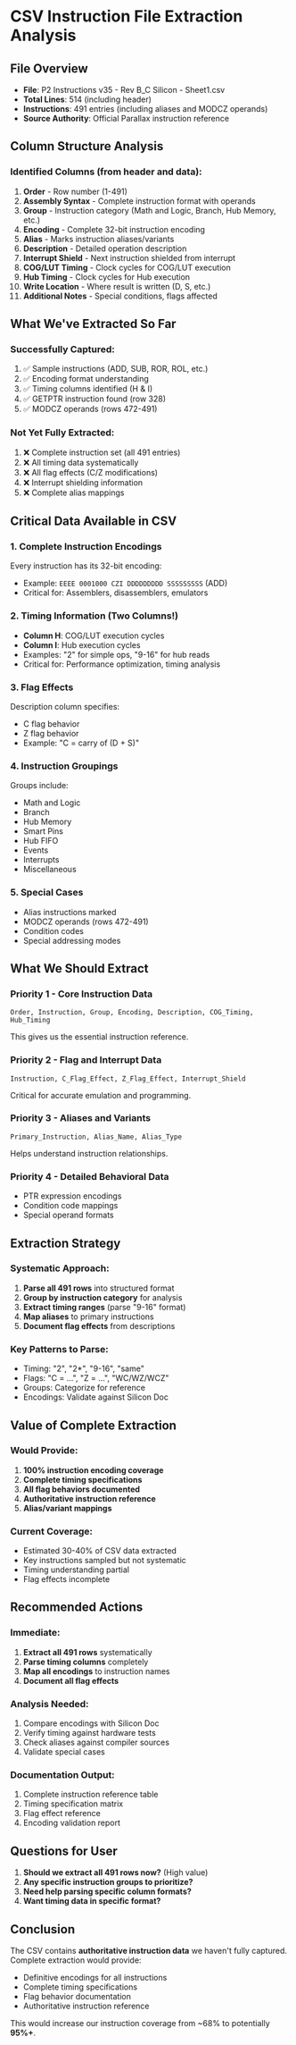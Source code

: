 # CSV Instruction File Extraction Analysis

## File Overview
- **File**: P2 Instructions v35 - Rev B_C Silicon - Sheet1.csv
- **Total Lines**: 514 (including header)
- **Instructions**: 491 entries (including aliases and MODCZ operands)
- **Source Authority**: Official Parallax instruction reference

## Column Structure Analysis

### Identified Columns (from header and data):
1. **Order** - Row number (1-491)
2. **Assembly Syntax** - Complete instruction format with operands
3. **Group** - Instruction category (Math and Logic, Branch, Hub Memory, etc.)
4. **Encoding** - Complete 32-bit instruction encoding
5. **Alias** - Marks instruction aliases/variants
6. **Description** - Detailed operation description
7. **Interrupt Shield** - Next instruction shielded from interrupt
8. **COG/LUT Timing** - Clock cycles for COG/LUT execution
9. **Hub Timing** - Clock cycles for Hub execution  
10. **Write Location** - Where result is written (D, S, etc.)
11. **Additional Notes** - Special conditions, flags affected

## What We've Extracted So Far

### Successfully Captured:
1. ✅ Sample instructions (ADD, SUB, ROR, ROL, etc.)
2. ✅ Encoding format understanding
3. ✅ Timing columns identified (H & I)
4. ✅ GETPTR instruction found (row 328)
5. ✅ MODCZ operands (rows 472-491)

### Not Yet Fully Extracted:
1. ❌ Complete instruction set (all 491 entries)
2. ❌ All timing data systematically
3. ❌ All flag effects (C/Z modifications)
4. ❌ Interrupt shielding information
5. ❌ Complete alias mappings

## Critical Data Available in CSV

### 1. Complete Instruction Encodings
Every instruction has its 32-bit encoding:
- Example: `EEEE 0001000 CZI DDDDDDDDD SSSSSSSSS` (ADD)
- Critical for: Assemblers, disassemblers, emulators

### 2. Timing Information (Two Columns!)
- **Column H**: COG/LUT execution cycles
- **Column I**: Hub execution cycles
- Examples: "2" for simple ops, "9-16" for hub reads
- Critical for: Performance optimization, timing analysis

### 3. Flag Effects
Description column specifies:
- C flag behavior
- Z flag behavior  
- Example: "C = carry of (D + S)"

### 4. Instruction Groupings
Groups include:
- Math and Logic
- Branch
- Hub Memory
- Smart Pins
- Hub FIFO
- Events
- Interrupts
- Miscellaneous

### 5. Special Cases
- Alias instructions marked
- MODCZ operands (rows 472-491)
- Condition codes
- Special addressing modes

## What We Should Extract

### Priority 1 - Core Instruction Data
```csv
Order, Instruction, Group, Encoding, Description, COG_Timing, Hub_Timing
```
This gives us the essential instruction reference.

### Priority 2 - Flag and Interrupt Data
```csv
Instruction, C_Flag_Effect, Z_Flag_Effect, Interrupt_Shield
```
Critical for accurate emulation and programming.

### Priority 3 - Aliases and Variants
```csv
Primary_Instruction, Alias_Name, Alias_Type
```
Helps understand instruction relationships.

### Priority 4 - Detailed Behavioral Data
- PTR expression encodings
- Condition code mappings
- Special operand formats

## Extraction Strategy

### Systematic Approach:
1. **Parse all 491 rows** into structured format
2. **Group by instruction category** for analysis
3. **Extract timing ranges** (parse "9-16" format)
4. **Map aliases** to primary instructions
5. **Document flag effects** from descriptions

### Key Patterns to Parse:
- Timing: "2", "2*", "9-16", "same"
- Flags: "C = ...", "Z = ...", "WC/WZ/WCZ"
- Groups: Categorize for reference
- Encodings: Validate against Silicon Doc

## Value of Complete Extraction

### Would Provide:
1. **100% instruction encoding coverage**
2. **Complete timing specifications**
3. **All flag behaviors documented**
4. **Authoritative instruction reference**
5. **Alias/variant mappings**

### Current Coverage:
- Estimated 30-40% of CSV data extracted
- Key instructions sampled but not systematic
- Timing understanding partial
- Flag effects incomplete

## Recommended Actions

### Immediate:
1. **Extract all 491 rows** systematically
2. **Parse timing columns** completely
3. **Map all encodings** to instruction names
4. **Document all flag effects**

### Analysis Needed:
1. Compare encodings with Silicon Doc
2. Verify timing against hardware tests
3. Check aliases against compiler sources
4. Validate special cases

### Documentation Output:
1. Complete instruction reference table
2. Timing specification matrix
3. Flag effect reference
4. Encoding validation report

## Questions for User

1. **Should we extract all 491 rows now?** (High value)
2. **Any specific instruction groups to prioritize?**
3. **Need help parsing specific column formats?**
4. **Want timing data in specific format?**

## Conclusion

The CSV contains **authoritative instruction data** we haven't fully captured. Complete extraction would provide:
- Definitive encodings for all instructions
- Complete timing specifications
- Flag behavior documentation
- Authoritative instruction reference

This would increase our instruction coverage from ~68% to potentially **95%+**.